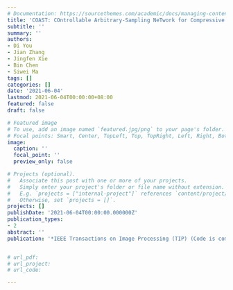 ```yaml
---
# Documentation: https://sourcethemes.com/academic/docs/managing-content/
title: 'COAST: COntrollable Arbitrary-Sampling NeTwork for Compressive Sensing'
subtitle: ''
summary: ''
authors:
- Di You
- Jian Zhang
- Jingfen Xie
- Bin Chen
- Siwei Ma
tags: []
categories: []
date: '2021-06-04'
lastmod: 2021-06-04T00:00:00+08:00
featured: false
draft: false

# Featured image
# To use, add an image named `featured.jpg/png` to your page's folder.
# Focal points: Smart, Center, TopLeft, Top, TopRight, Left, Right, BottomLeft, Bottom, BottomRight.
image:
  caption: ''
  focal_point: ''
  preview_only: false

# Projects (optional).
#   Associate this post with one or more of your projects.
#   Simply enter your project's folder or file name without extension.
#   E.g. `projects = ["internal-project"]` references `content/project/deep-learning/index.md`.
#   Otherwise, set `projects = []`.
projects: []
publishDate: '2021-06-04T00:00:00.000000Z'
publication_types:
- 2
abstract: ''
publication: '*IEEE Transactions on Image Processing (TIP) (Code is coming soon)*'


# url_pdf:
# url_project:
# url_code:

---
```

